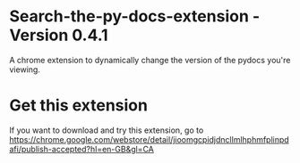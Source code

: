 # Search-the-py-docs-extension - Version 0.4.1
A chrome extension to dynamically change the version of the pydocs you're viewing.

# Get this extension
If you want to download and try this extension, go to https://chrome.google.com/webstore/detail/jioomgcpidjdncllmlhphmfplinpdafi/publish-accepted?hl=en-GB&gl=CA
